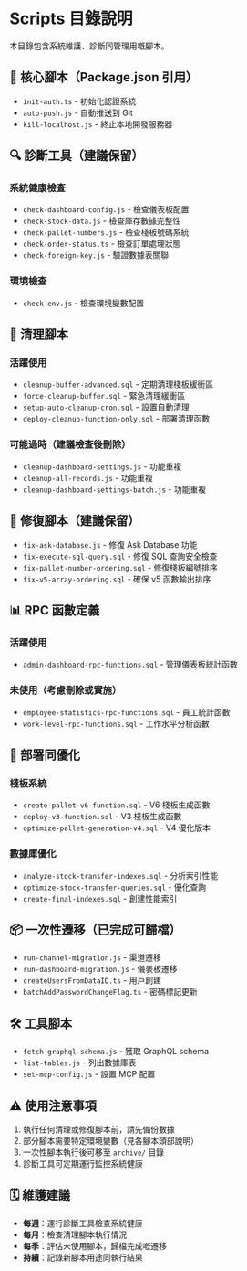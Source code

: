 # Scripts 目錄說明

本目錄包含系統維護、診斷同管理用嘅腳本。

## 📌 核心腳本（Package.json 引用）

- `init-auth.ts` - 初始化認證系統
- `auto-push.js` - 自動推送到 Git
- `kill-localhost.js` - 終止本地開發服務器

## 🔍 診斷工具（建議保留）

### 系統健康檢查
- `check-dashboard-config.js` - 檢查儀表板配置
- `check-stock-data.js` - 檢查庫存數據完整性
- `check-pallet-numbers.js` - 檢查棧板號碼系統
- `check-order-status.ts` - 檢查訂單處理狀態
- `check-foreign-key.js` - 驗證數據表關聯

### 環境檢查
- `check-env.js` - 檢查環境變數配置

## 🧹 清理腳本

### 活躍使用
- `cleanup-buffer-advanced.sql` - 定期清理棧板緩衝區
- `force-cleanup-buffer.sql` - 緊急清理緩衝區
- `setup-auto-cleanup-cron.sql` - 設置自動清理
- `deploy-cleanup-function-only.sql` - 部署清理函數

### 可能過時（建議檢查後刪除）
- `cleanup-dashboard-settings.js` - 功能重複
- `cleanup-all-records.js` - 功能重複
- `cleanup-dashboard-settings-batch.js` - 功能重複

## 🔧 修復腳本（建議保留）

- `fix-ask-database.js` - 修復 Ask Database 功能
- `fix-execute-sql-query.sql` - 修復 SQL 查詢安全檢查
- `fix-pallet-number-ordering.sql` - 修復棧板編號排序
- `fix-v5-array-ordering.sql` - 確保 v5 函數輸出排序

## 📊 RPC 函數定義

### 活躍使用
- `admin-dashboard-rpc-functions.sql` - 管理儀表板統計函數

### 未使用（考慮刪除或實施）
- `employee-statistics-rpc-functions.sql` - 員工統計函數
- `work-level-rpc-functions.sql` - 工作水平分析函數

## 🚀 部署同優化

### 棧板系統
- `create-pallet-v6-function.sql` - V6 棧板生成函數
- `deploy-v3-function.sql` - V3 棧板生成函數
- `optimize-pallet-generation-v4.sql` - V4 優化版本

### 數據庫優化
- `analyze-stock-transfer-indexes.sql` - 分析索引性能
- `optimize-stock-transfer-queries.sql` - 優化查詢
- `create-final-indexes.sql` - 創建性能索引

## 📦 一次性遷移（已完成可歸檔）

- `run-channel-migration.js` - 渠道遷移
- `run-dashboard-migration.js` - 儀表板遷移
- `createUsersFromDataID.ts` - 用戶創建
- `batchAddPasswordChangeFlag.ts` - 密碼標記更新

## 🛠️ 工具腳本

- `fetch-graphql-schema.js` - 獲取 GraphQL schema
- `list-tables.js` - 列出數據庫表
- `set-mcp-config.js` - 設置 MCP 配置

## ⚠️ 使用注意事項

1. 執行任何清理或修復腳本前，請先備份數據
2. 部分腳本需要特定環境變數（見各腳本頭部說明）
3. 一次性腳本執行後可移至 `archive/` 目錄
4. 診斷工具可定期運行監控系統健康

## 🗓️ 維護建議

- **每週**：運行診斷工具檢查系統健康
- **每月**：檢查清理腳本執行情況
- **每季**：評估未使用腳本，歸檔完成嘅遷移
- **持續**：記錄新腳本用途同執行結果
